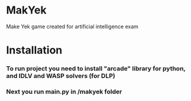 # MakYek
Make Yek game created for artificial intelligence exam

# Installation
### To run project you need to install "arcade" library for python, and IDLV and WASP solvers (for DLP)
### Next you run main.py in /makyek folder
